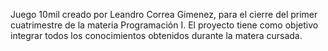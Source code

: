 Juego 10mil creado por Leandro Correa Gimenez, para el cierre del primer cuatrimestre de la materia Programación I.
El proyecto tiene como objetivo integrar todos los conocimientos obtenidos durante la matera cursada.
